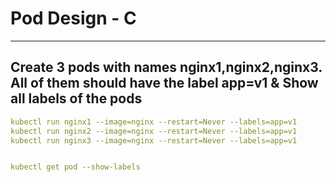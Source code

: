 # Pod Design - C 
<hr>

## Create 3 pods with names nginx1,nginx2,nginx3. All of them should have the label app=v1 & Show all labels of the pods

```yaml 
kubectl run nginx1 --image=nginx --restart=Never --labels=app=v1 
kubectl run nginx2 --image=nginx --restart=Never --labels=app=v1 
kubectl run nginx3 --image=nginx --restart=Never --labels=app=v1 


kubectl get pod --show-labels 
```


